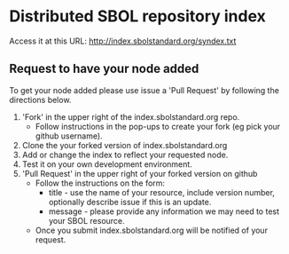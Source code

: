 Distributed SBOL repository index
=================================================
Access it at this URL: http://index.sbolstandard.org/syndex.txt

Request to have your node added
-------------------------------
To get your node added please use issue a 'Pull Request' by following the directions below.

1. 'Fork' in the upper right of the index.sbolstandard.org repo.
   * Follow instructions in the pop-ups to create your fork (eg pick your github username). 
3. Clone the your forked version of index.sbolstandard.org 
4. Add or change the index to reflect your requested node.
5. Test it on your own development environment.
6. 'Pull Request' in the upper right of your forked version on github
   * Follow the instructions on the form: 
      * title - use the name of your resource, include version number, optionally describe issue if this is an update.
      * message - please provide any information we may need to test your SBOL resource.
   * Once you submit index.sbolstandard.org will be notified of your request.
